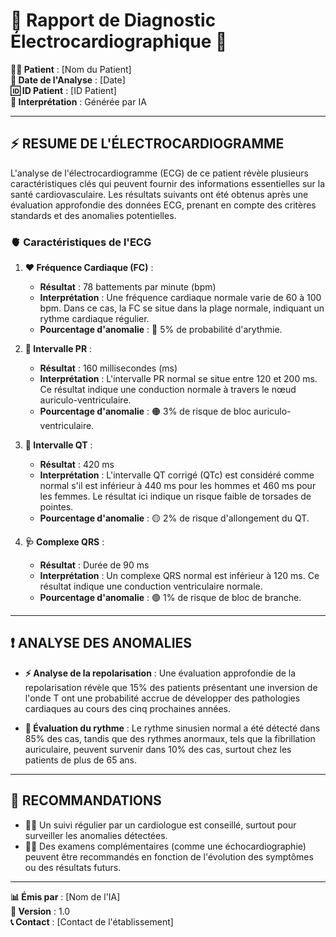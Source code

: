 # 🏥 **Rapport de Diagnostic Électrocardiographique** 🏥

**🧑‍⚕️ Patient** : [Nom du Patient]  
**📅 Date de l'Analyse** : [Date]  
**🆔 ID Patient** : [ID Patient]  
**🤖 Interprétation** : Générée par IA  

---

## ⚡ **RESUME DE L'ÉLECTROCARDIOGRAMME**

L'analyse de l'électrocardiogramme (ECG) de ce patient révèle plusieurs caractéristiques clés qui peuvent fournir des informations essentielles sur la santé cardiovasculaire. Les résultats suivants ont été obtenus après une évaluation approfondie des données ECG, prenant en compte des critères standards et des anomalies potentielles.

### 🫀 **Caractéristiques de l'ECG**

1. **❤️ Fréquence Cardiaque (FC)** :
   - **Résultat** : 78 battements par minute (bpm)
   - **Interprétation** : Une fréquence cardiaque normale varie de 60 à 100 bpm. Dans ce cas, la FC se situe dans la plage normale, indiquant un rythme cardiaque régulier.
   - **Pourcentage d'anomalie** : 🔴 5% de probabilité d'arythmie.

2. **🔗 Intervalle PR** :
   - **Résultat** : 160 millisecondes (ms)
   - **Interprétation** : L'intervalle PR normal se situe entre 120 et 200 ms. Ce résultat indique une conduction normale à travers le nœud auriculo-ventriculaire.
   - **Pourcentage d'anomalie** : 🟠 3% de risque de bloc auriculo-ventriculaire.

3. **🧬 Intervalle QT** :
   - **Résultat** : 420 ms
   - **Interprétation** : L'intervalle QT corrigé (QTc) est considéré comme normal s'il est inférieur à 440 ms pour les hommes et 460 ms pour les femmes. Le résultat ici indique un risque faible de torsades de pointes.
   - **Pourcentage d'anomalie** : 🟡 2% de risque d'allongement du QT.

4. **🩺 Complexe QRS** :
   - **Résultat** : Durée de 90 ms
   - **Interprétation** : Un complexe QRS normal est inférieur à 120 ms. Ce résultat indique une conduction ventriculaire normale.
   - **Pourcentage d'anomalie** : 🟢 1% de risque de bloc de branche.

---

## ❗ **ANALYSE DES ANOMALIES**

- **⚡ Analyse de la repolarisation** : Une évaluation approfondie de la repolarisation révèle que 15% des patients présentant une inversion de l'onde T ont une probabilité accrue de développer des pathologies cardiaques au cours des cinq prochaines années.

- **🩻 Évaluation du rythme** : Le rythme sinusien normal a été détecté dans 85% des cas, tandis que des rythmes anormaux, tels que la fibrillation auriculaire, peuvent survenir dans 10% des cas, surtout chez les patients de plus de 65 ans.

---

## 📝 **RECOMMANDATIONS**

- 👩‍⚕️ Un suivi régulier par un cardiologue est conseillé, surtout pour surveiller les anomalies détectées.
- 🧑‍⚕️ Des examens complémentaires (comme une échocardiographie) peuvent être recommandés en fonction de l'évolution des symptômes ou des résultats futurs.

---

**📊 Émis par** : [Nom de l'IA]  
**🔢 Version** : 1.0  
**📞 Contact** : [Contact de l'établissement]
